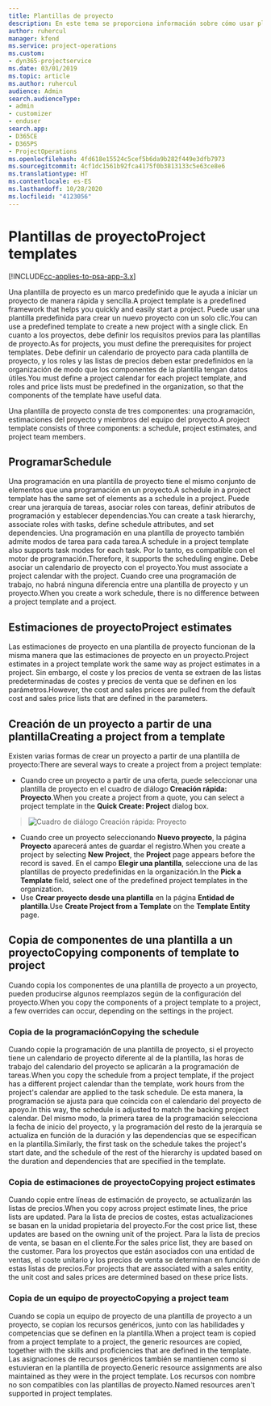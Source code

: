 ```yaml
---
title: Plantillas de proyecto
description: En este tema se proporciona información sobre cómo usar plantillas de proyecto para una configuración rápida del proyecto.
author: ruhercul
manager: kfend
ms.service: project-operations
ms.custom:
- dyn365-projectservice
ms.date: 03/01/2019
ms.topic: article
ms.author: ruhercul
audience: Admin
search.audienceType:
- admin
- customizer
- enduser
search.app:
- D365CE
- D365PS
- ProjectOperations
ms.openlocfilehash: 4fd618e15524c5cef5b6da9b282f449e3dfb7973
ms.sourcegitcommit: 4cf1dc1561b92fca4175f0b3813133c5e63ce8e6
ms.translationtype: HT
ms.contentlocale: es-ES
ms.lasthandoff: 10/28/2020
ms.locfileid: "4123056"
---
```

# <a name="project-templates"></a><span data-ttu-id="397c8-103">Plantillas de proyecto</span><span class="sxs-lookup"><span data-stu-id="397c8-103">Project templates</span></span> 

[!INCLUDE[cc-applies-to-psa-app-3.x](../includes/cc-applies-to-psa-app-3x.md)]

<span data-ttu-id="397c8-104">Una plantilla de proyecto es un marco predefinido que le ayuda a iniciar un proyecto de manera rápida y sencilla.</span><span class="sxs-lookup"><span data-stu-id="397c8-104">A project template is a predefined framework that helps you quickly and easily start a project.</span></span> <span data-ttu-id="397c8-105">Puede usar una plantilla predefinida para crear un nuevo proyecto con un solo clic.</span><span class="sxs-lookup"><span data-stu-id="397c8-105">You can use a predefined template to create a new project with a single click.</span></span> <span data-ttu-id="397c8-106">En cuanto a los proyectos, debe definir los requisitos previos para las plantillas de proyecto.</span><span class="sxs-lookup"><span data-stu-id="397c8-106">As for projects, you must define the prerequisites for project templates.</span></span> <span data-ttu-id="397c8-107">Debe definir un calendario de proyecto para cada plantilla de proyecto, y los roles y las listas de precios deben estar predefinidos en la organización de modo que los componentes de la plantilla tengan datos útiles.</span><span class="sxs-lookup"><span data-stu-id="397c8-107">You must define a project calendar for each project template, and roles and price lists must be predefined in the organization, so that the components of the template have useful data.</span></span>

<span data-ttu-id="397c8-108">Una plantilla de proyecto consta de tres componentes: una programación, estimaciones del proyecto y miembros del equipo del proyecto.</span><span class="sxs-lookup"><span data-stu-id="397c8-108">A project template consists of three components: a schedule, project estimates, and project team members.</span></span>

## <a name="schedule"></a><span data-ttu-id="397c8-109">Programar</span><span class="sxs-lookup"><span data-stu-id="397c8-109">Schedule</span></span>

<span data-ttu-id="397c8-110">Una programación en una plantilla de proyecto tiene el mismo conjunto de elementos que una programación en un proyecto.</span><span class="sxs-lookup"><span data-stu-id="397c8-110">A schedule in a project template has the same set of elements as a schedule in a project.</span></span> <span data-ttu-id="397c8-111">Puede crear una jerarquía de tareas, asociar roles con tareas, definir atributos de programación y establecer dependencias.</span><span class="sxs-lookup"><span data-stu-id="397c8-111">You can create a task hierarchy, associate roles with tasks, define schedule attributes, and set dependencies.</span></span> <span data-ttu-id="397c8-112">Una programación en una plantilla de proyecto también admite modos de tarea para cada tarea.</span><span class="sxs-lookup"><span data-stu-id="397c8-112">A schedule in a project template also supports task modes for each task.</span></span> <span data-ttu-id="397c8-113">Por lo tanto, es compatible con el motor de programación.</span><span class="sxs-lookup"><span data-stu-id="397c8-113">Therefore, it supports the scheduling engine.</span></span> <span data-ttu-id="397c8-114">Debe asociar un calendario de proyecto con el proyecto.</span><span class="sxs-lookup"><span data-stu-id="397c8-114">You must associate a project calendar with the project.</span></span> <span data-ttu-id="397c8-115">Cuando cree una programación de trabajo, no habrá ninguna diferencia entre una plantilla de proyecto y un proyecto.</span><span class="sxs-lookup"><span data-stu-id="397c8-115">When you create a work schedule, there is no difference between a project template and a project.</span></span>

## <a name="project-estimates"></a><span data-ttu-id="397c8-116">Estimaciones de proyecto</span><span class="sxs-lookup"><span data-stu-id="397c8-116">Project estimates</span></span>

<span data-ttu-id="397c8-117">Las estimaciones de proyecto en una plantilla de proyecto funcionan de la misma manera que las estimaciones de proyecto en un proyecto.</span><span class="sxs-lookup"><span data-stu-id="397c8-117">Project estimates in a project template work the same way as project estimates in a project.</span></span> <span data-ttu-id="397c8-118">Sin embargo, el coste y los precios de venta se extraen de las listas predeterminadas de costes y precios de venta que se definen en los parámetros.</span><span class="sxs-lookup"><span data-stu-id="397c8-118">However, the cost and sales prices are pulled from the default cost and sales price lists that are defined in the parameters.</span></span>

## <a name="creating-a-project-from-a-template"></a><span data-ttu-id="397c8-119">Creación de un proyecto a partir de una plantilla</span><span class="sxs-lookup"><span data-stu-id="397c8-119">Creating a project from a template</span></span>
 
<span data-ttu-id="397c8-120">Existen varias formas de crear un proyecto a partir de una plantilla de proyecto:</span><span class="sxs-lookup"><span data-stu-id="397c8-120">There are several ways to create a project from a project template:</span></span>

- <span data-ttu-id="397c8-121">Cuando cree un proyecto a partir de una oferta, puede seleccionar una plantilla de proyecto en el cuadro de diálogo **Creación rápida: Proyecto**.</span><span class="sxs-lookup"><span data-stu-id="397c8-121">When you create a project from a quote, you can select a project template in the **Quick Create: Project** dialog box.</span></span>

> ![Cuadro de diálogo Creación rápida: Proyecto](media/project-11.png)

- <span data-ttu-id="397c8-123">Cuando cree un proyecto seleccionando **Nuevo proyecto**, la página **Proyecto** aparecerá antes de guardar el registro.</span><span class="sxs-lookup"><span data-stu-id="397c8-123">When you create a project by selecting **New Project**, the **Project** page appears before the record is saved.</span></span> <span data-ttu-id="397c8-124">En el campo **Elegir una plantilla**, seleccione una de las plantillas de proyecto predefinidas en la organización.</span><span class="sxs-lookup"><span data-stu-id="397c8-124">In the **Pick a Template** field, select one of the predefined project templates in the organization.</span></span>
- <span data-ttu-id="397c8-125">Use **Crear proyecto desde una plantilla** en la página **Entidad de plantilla**.</span><span class="sxs-lookup"><span data-stu-id="397c8-125">Use **Create Project from a Template** on the **Template Entity** page.</span></span>

## <a name="copying-components-of-template-to-project"></a><span data-ttu-id="397c8-126">Copia de componentes de una plantilla a un proyecto</span><span class="sxs-lookup"><span data-stu-id="397c8-126">Copying components of template to project</span></span>

<span data-ttu-id="397c8-127">Cuando copia los componentes de una plantilla de proyecto a un proyecto, pueden producirse algunos reemplazos según de la configuración del proyecto.</span><span class="sxs-lookup"><span data-stu-id="397c8-127">When you copy the components of a project template to a project, a few overrides can occur, depending on the settings in the project.</span></span>

### <a name="copying-the-schedule"></a><span data-ttu-id="397c8-128">Copia de la programación</span><span class="sxs-lookup"><span data-stu-id="397c8-128">Copying the schedule</span></span>

<span data-ttu-id="397c8-129">Cuando copie la programación de una plantilla de proyecto, si el proyecto tiene un calendario de proyecto diferente al de la plantilla, las horas de trabajo del calendario del proyecto se aplicarán a la programación de tareas.</span><span class="sxs-lookup"><span data-stu-id="397c8-129">When you copy the schedule from a project template, if the project has a different project calendar than the template, work hours from the project's calendar are applied to the task schedule.</span></span> <span data-ttu-id="397c8-130">De esta manera, la programación se ajusta para que coincida con el calendario del proyecto de apoyo.</span><span class="sxs-lookup"><span data-stu-id="397c8-130">In this way, the schedule is adjusted to match the backing project calendar.</span></span> <span data-ttu-id="397c8-131">Del mismo modo, la primera tarea de la programación selecciona la fecha de inicio del proyecto, y la programación del resto de la jerarquía se actualiza en función de la duración y las dependencias que se especifican en la plantilla.</span><span class="sxs-lookup"><span data-stu-id="397c8-131">Similarly, the first task on the schedule takes the project's start date, and the schedule of the rest of the hierarchy is updated based on the duration and dependencies that are specified in the template.</span></span> 

### <a name="copying-project-estimates"></a><span data-ttu-id="397c8-132">Copia de estimaciones de proyecto</span><span class="sxs-lookup"><span data-stu-id="397c8-132">Copying project estimates</span></span> 

<span data-ttu-id="397c8-133">Cuando copie entre líneas de estimación de proyecto, se actualizarán las listas de precios.</span><span class="sxs-lookup"><span data-stu-id="397c8-133">When you copy across project estimate lines, the price lists are updated.</span></span> <span data-ttu-id="397c8-134">Para la lista de precios de costes, estas actualizaciones se basan en la unidad propietaria del proyecto.</span><span class="sxs-lookup"><span data-stu-id="397c8-134">For the cost price list, these updates are based on the owning unit of the project.</span></span> <span data-ttu-id="397c8-135">Para la lista de precios de venta, se basan en el cliente.</span><span class="sxs-lookup"><span data-stu-id="397c8-135">For the sales price list, they are based on the customer.</span></span> <span data-ttu-id="397c8-136">Para los proyectos que están asociados con una entidad de ventas, el coste unitario y los precios de venta se determinan en función de estas listas de precios.</span><span class="sxs-lookup"><span data-stu-id="397c8-136">For projects that are associated with a sales entity, the unit cost and sales prices are determined based on these price lists.</span></span>

### <a name="copying-a-project-team"></a><span data-ttu-id="397c8-137">Copia de un equipo de proyecto</span><span class="sxs-lookup"><span data-stu-id="397c8-137">Copying a project team</span></span>

<span data-ttu-id="397c8-138">Cuando se copia un equipo de proyecto de una plantilla de proyecto a un proyecto, se copian los recursos genéricos, junto con las habilidades y competencias que se definen en la plantilla.</span><span class="sxs-lookup"><span data-stu-id="397c8-138">When a project team is copied from a project template to a project, the generic resources are copied, together with the skills and proficiencies that are defined in the template.</span></span> <span data-ttu-id="397c8-139">Las asignaciones de recursos genéricos también se mantienen como si estuvieran en la plantilla de proyecto.</span><span class="sxs-lookup"><span data-stu-id="397c8-139">Generic resource assignments are also maintained as they were in the project template.</span></span> <span data-ttu-id="397c8-140">Los recursos con nombre no son compatibles con las plantillas de proyecto.</span><span class="sxs-lookup"><span data-stu-id="397c8-140">Named resources aren't supported in project templates.</span></span>
